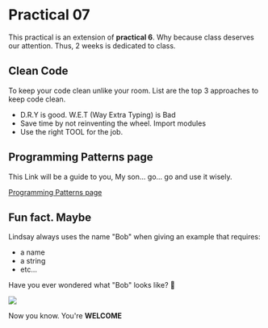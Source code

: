 # Practical 07

This practical is an extension of **practical 6**. Why because class deserves our attention. Thus, 2 weeks is dedicated
to class.

## Clean Code

To keep your code clean unlike your room. List are the top 3 approaches to keep code clean.

- D.R.Y is good. W.E.T (Way Extra Typing) is Bad
- Save time by not reinventing the wheel. Import modules
- Use the right TOOL for the job.

## Programming Patterns page

This Link will be a guide to you, My son... go... go and use it wisely.

[Programming Patterns page](https://github.com/CP1404/Starter/wiki/Programming-Patterns)

## Fun fact. Maybe

Lindsay always uses the name "Bob" when giving an example that requires:

* a name
* a string
* etc...

Have you ever wondered what "Bob" looks like? 🤔

![](https://github.com/NathanOrawi/cp1404practicals/blob/f5401e8e6c1cbd314386a207f55b8c23a2a62e12/prac_07/Bob.jpeg"BOB")

Now you know. You're __WELCOME__